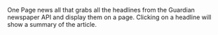 One Page news all that grabs all the headlines from the Guardian newspaper API
and display them on a page. Clicking on a headline will show a summary of the
article.

